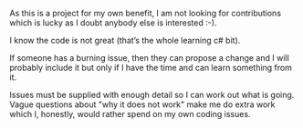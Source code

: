 As this is a project for my own benefit, I am not looking for contributions which is lucky as I doubt anybody else is interested :-).

I know the code is not great (that’s the whole learning c# bit).

If someone has a burning issue, then they can propose a change and I will probably include it but only if I have the time and can learn something from it.

Issues must be supplied with enough detail so I can work out what is going.  Vague questions about "why it does not work" make me do extra work which I, honestly, would rather spend on my own coding issues.

 
